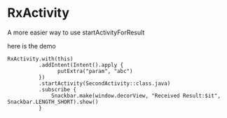 # RxActivity
A more easier way to use startActivityForResult

here is the demo
```
RxActivity.with(this)
          .addIntent(Intent().apply {
                putExtra("param", "abc")
          })
          .startActivity(SecondActivity::class.java)
          .subscribe {
              Snackbar.make(window.decorView, "Received Result:$it", Snackbar.LENGTH_SHORT).show()
          }
```

